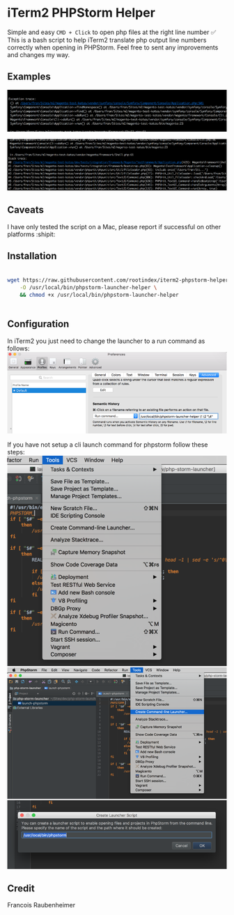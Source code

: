 # iTerm2 PHPStorm Helper

Simple and easy `CMD + Click` to open php files at the right line number :white_check_mark:
This is a bash script to help iTerm2 translate php output line numbers correctly when opening in PHPStorm.
Feel free to sent any improvements and changes my way.

## Examples 

![Launcher Demo](doc/static/launcher_demo_1.png)

![Launcher Demo2](doc/static/launcher_demo_2.png)

## Caveats

I have only tested the script on a Mac, please report if successful on other platforms :shipit:

## Installation
```bash

wget https://raw.githubusercontent.com/rootindex/iterm2-phpstorm-helper/master/phpstorm-launcher-helper \
    -O /usr/local/bin/phpstorm-launcher-helper \
    && chmod +x /usr/local/bin/phpstorm-launcher-helper
    
```

## Configuration

In iTerm2 you just need to change the launcher to a run command as follows:
![iTerm2 Config](doc/static/iterm2_configuration.png)

If you have not setup a cli launch command for phpstorm follow these steps: 
![iTerm2 Config](doc/static/php_storm_configuration_1.png)
![iTerm2 Config](doc/static/php_storm_configuration_2.png)
![iTerm2 Config](doc/static/php_storm_configuration_3.png)

## Credit

Francois Raubenheimer